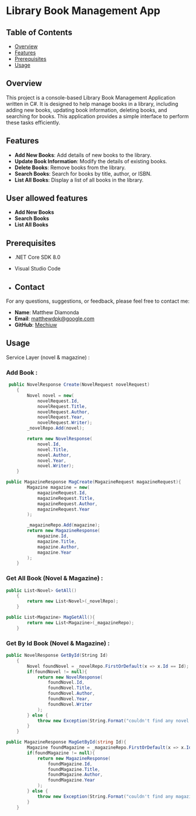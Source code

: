 # Library Book Management App

## Table of Contents

- [Overview](#overview)
- [Features](#features)
- [Prerequisites](#prerequisites)
- [Usage](#usage)

## Overview

This project is a console-based Library Book Management Application written in C#. It is designed to help manage books in a library, including adding new books, updating book information, deleting books, and searching for books. This application provides a simple interface to perform these tasks efficiently.

## Features

- **Add New Books**: Add details of new books to the library.
- **Update Book Information**: Modify the details of existing books.
- **Delete Books**: Remove books from the library.
- **Search Books**: Search for books by title, author, or ISBN.
- **List All Books**: Display a list of all books in the library.

## User allowed features
- **Add New Books**
- **Search Books**
- **List All Books**

## Prerequisites

- .NET Core SDK 8.0
- Visual Studio Code 

- ## Contact

For any questions, suggestions, or feedback, please feel free to contact me:

- **Name**: Matthew Diamonda
- **Email**: [matthewdpk@google.com](mailto:matthewdpk@example.com)
- **GitHub**: [Mechiuw](https://github.com/Mechiuw)

## Usage

Service Layer (novel & magazine) :
### Add Book :
```csharp
 public NovelResponse Create(NovelRequest novelRequest)
    {
        Novel novel = new(
            novelRequest.Id,
            novelRequest.Title,
            novelRequest.Author,
            novelRequest.Year,
            novelRequest.Writer);
        _novelRepo.Add(novel);

        return new NovelResponse(
            novel.Id,
            novel.Title,
            novel.Author,
            novel.Year,
            novel.Writer);
    }

public MagazineResponse MagCreate(MagazineRequest magazineRequest){
        Magazine magazine = new(
            magazineRequest.Id,
            magazineRequest.Title,
            magazineRequest.Author,
            magazineRequest.Year
        );

        _magazineRepo.Add(magazine);
        return new MagazineResponse(
            magazine.Id,
            magazine.Title,
            magazine.Author,
            magazine.Year
        );
    }
```

### Get All Book (Novel & Magazine) :
```csharp
public List<Novel> GetAll()
    {
        return new List<Novel>(_novelRepo);
    }

public List<Magazine> MagGetAll(){
        return new List<Magazine>(_magazineRepo);
    }
```

### Get By Id Book (Novel & Magazine) :
```csharp
public NovelResponse GetById(String Id)
    {
        Novel foundNovel = _novelRepo.FirstOrDefault(x => x.Id == Id);
        if(foundNovel != null){
            return new NovelResponse(
                foundNovel.Id,
                foundNovel.Title,
                foundNovel.Author,
                foundNovel.Year,
                foundNovel.Writer
            );
        } else {
            throw new Exception(String.Format("couldn't find any novel with id : {0}",Id));
        }
    }

public MagazineResponse MagGetById(string Id){
        Magazine foundMagazine = _magazineRepo.FirstOrDefault(x => x.Id == Id);
        if(foundMagazine != null){
            return new MagazineResponse(
                foundMagazine.Id,
                foundMagazine.Title,
                foundMagazine.Author,
                foundMagazine.Year
            );
        } else {
            throw new Exception(String.Format("couldn't find any magazine with id : {0}",Id));
        }
    }
```
 

